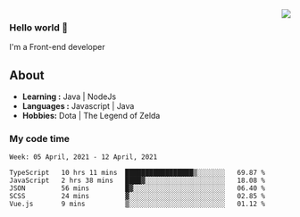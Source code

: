 <img align='right' src="https://github-readme-stats.vercel.app/api?username=jumodada&show_icons=true&theme=vue">

### Hello world 👋

I'm a Front-end developer 
    
## About
-  **Learning :** Java | NodeJs
-  **Languages :** Javascript | Java
-  **Hobbies:** Dota | The Legend of Zelda

### My code time

<!--START_SECTION:waka-->
```text
Week: 05 April, 2021 - 12 April, 2021

TypeScript   10 hrs 11 mins  █████████████████▒░░░░░░░   69.87 % 
JavaScript   2 hrs 38 mins   ████▓░░░░░░░░░░░░░░░░░░░░   18.08 % 
JSON         56 mins         █▓░░░░░░░░░░░░░░░░░░░░░░░   06.40 % 
SCSS         24 mins         ▓░░░░░░░░░░░░░░░░░░░░░░░░   02.85 % 
Vue.js       9 mins          ▒░░░░░░░░░░░░░░░░░░░░░░░░   01.12 % 
```
<!--END_SECTION:waka-->
